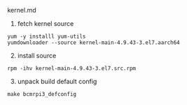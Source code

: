 kernel.md

1. fetch kernel source
```
yum -y installl yum-utils
yumdownloader --source kernel-main-4.9.43-3.el7.aarch64
```
2. install source
```
rpm -ihv kernel-main-4.9.43-3.el7.src.rpm
```
3. unpack build default config
```
make bcmrpi3_defconfig
```
